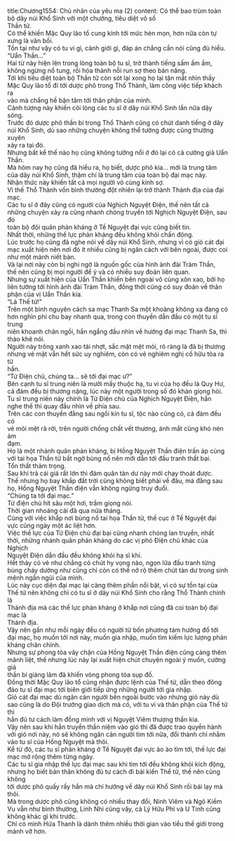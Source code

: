 title:Chương1554: Chủ nhân của yêu ma (2)
content:
Có thể bao trùm toàn bộ dãy núi Khổ Sinh với một chưởng, tiêu diệt vô số<br>Thần tử.<br>Có thể khiến Mặc Quy lão tổ cung kính tới mức hèn mọn, hơn nữa còn tự<br>xưng là vãn bối.<br>Tồn tại như vậy có tu vi gì, cảnh giới gì, đáp án chẳng cần nói cũng đủ hiểu.<br>“Uẩn Thần...”<br>Hai từ này hiện lên trong lòng toàn bộ tu sĩ, trở thành tiếng sấm ầm ầm,<br>không ngừng nổ tung, rồi hóa thành nỗi run sợ theo bản năng.<br>Tới khi tiêu diệt toàn bộ Thần tử còn sót lại xong họ lại tận mắt nhìn thấy<br>Mặc Quy lão tổ đi tới dược phô trong Thổ Thành, làm công việc tiếp khách ra<br>vào mà chẳng hề bận tâm tới thân phận của mình.<br>Cảnh tượng này khiến cõi lòng các tu sĩ ở dãy núi Khổ Sinh lần nữa dậy<br>sóng.<br>Trước đó dược phô thần bí trong Thổ Thành cũng có chút danh tiếng ở dãy<br>núi Khổ Sinh, dù sao những chuyện không thể tưởng được cũng thường xuyên<br>xảy ra tại đó.<br>Nhưng bất kể thế nào họ cũng không tưởng nổi ở đó lại có cả cường giả Uẩn<br>Thần.<br>Mà hôm nay họ cũng đã hiểu ra, họ biết, dược phô kia... mới là trung tâm<br>của dãy núi Khổ Sinh, thậm chí là trung tâm của toàn bộ đại mạc này.<br>Nhận thức này khiến tất cả mọi người vô cùng kinh sợ.<br>Vì thế Thổ Thành vốn bình thường đột nhiên lại trở thành Thánh địa của đại<br>mạc.<br>Các tu sĩ ở đây cũng có người của Nghịch Nguyệt Điện, thế nên tất cả<br>những chuyện xảy ra cũng nhanh chóng truyền tới Nghịch Nguyệt Điện, sau đó<br>toàn bộ đội quân phản kháng ở Tế Nguyệt đại vực cũng biết tin.<br>Nhất thời, những thế lực phản kháng đều không khỏi chấn động.<br>Lúc trước họ cũng đã nghe nói về dãy núi Khổ Sinh, nhưng vì có gió cát đại<br>mạc xuất hiện nên nơi đó ít nhiều cũng bị ngăn cách với bên ngoài, được coi<br>như một mảnh niết bàn.<br>Vả lại nơi này còn bị nghi ngờ là nguồn gốc của hình ảnh đài Trảm Thần,<br>thế nên cũng bị mọi người để ý và có nhiều suy đoán liên quan.<br>Nhưng sự xuất hiện của Uẩn Thần khiến bên ngoài vô cùng xôn xao, bởi họ<br>liên tưởng tới hình ảnh đài Trảm Thần, đồng thời cũng có suy đoán về thân<br>phận của vị Uẩn Thần kia.<br>“Là Thế tử!”<br>Trên một bình nguyên cách sa mạc Thanh Sa một khoảng không xa đang có<br>hơn nghìn phi chu bay nhanh qua, trong con thuyền dẫn đầu có một tu sĩ trung<br>niên khoanh chân ngồi, hắn ngẩng đầu nhìn về hướng đại mạc Thanh Sa, thì<br>thào khẽ nói.<br>Người này trông xanh xao tái nhợt, sắc mặt mệt mỏi, rõ ràng là đã bị thương<br>nhưng vẻ mặt vẫn hết sức uy nghiêm, còn có vẻ nghiêm nghị cố hữu tỏa ra từ<br>hắn.<br>“Tứ Điện chủ, chúng ta... sẽ tới đại mạc ư?”<br>Bên cạnh tu sĩ trung niên là mười mấy thuộc hạ, tu vi của họ đều là Quy Hư,<br>cả đám đều bị thương nặng, lúc này một người trong số đó khàn giọng hỏi.<br>Tu sĩ trung niên này chính là Tứ Điện chủ của Nghịch Nguyệt Điện, hắn<br>nghe thế thì quay đầu nhìn về phía sau.<br>Trên các con thuyền đằng sau ngồi kín tu sĩ, tộc nào cũng có, cả đám đều có<br>vẻ mỏi mệt rã rời, trên người chồng chất vết thương, ánh mắt cũng khó nén ảm<br>đạm.<br>Họ là một nhánh quân phản kháng, bị Hồng Nguyệt Thần điện trấn áp cùng<br>với tai họa Thần tử bất ngờ bùng nổ nên mới dẫn tới đấu tranh thất bại.<br>Tổn thất thảm trọng.<br>Sau khi trả cái giá rất lớn thì đám quân tàn dư này mới chạy thoát được.<br>Thế nhưng họ bay khắp đất trời cũng không biết phải về đâu, mà đằng sau<br>họ, Hồng Nguyệt Thần điện vẫn không ngừng truy đuổi.<br>“Chúng ta tới đại mạc.”<br>Tứ điện chủ hít sâu một hơi, trầm giọng nói.<br>Thời gian nhoáng cái đã qua nửa tháng.<br>Cùng với việc khắp nơi bùng nổ tai họa Thần tử, thế cục ở Tế Nguyệt đại<br>vực cũng ngày một ác liệt hơn.<br>Việc thế lực của Tứ Điện chủ đại bại cũng nhanh chóng lan truyền, nhất<br>thời, những nhánh quân phản kháng do các vị phó Điện chủ khác của Nghịch<br>Nguyệt Điện dẫn đầu đều không khỏi hạ sĩ khí.<br>Hết thảy có vẻ như chẳng có chút hy vọng nào, ngọn lửa đấu tranh từng<br>bùng cháy dường như cũng chỉ còn có thể nở rộ thêm chút tàn dư trong sinh<br>mệnh ngắn ngủi của mình.<br>Lúc này cục diện đại mạc lại càng thêm phần nổi bật, vì có sự tồn tại của<br>Thế tử nên không chỉ có tu sĩ ở dãy núi Khổ Sinh cho rằng Thổ Thành chính là<br>Thánh địa mà các thế lực phản kháng ở khắp nơi cũng đã coi toàn bộ đại mạc là<br>Thánh địa.<br>Vậy nên gần như mỗi ngày đều có người từ bốn phương tám hướng đổ tới<br>đại mạc, họ muốn tới nơi này, muốn gia nhập, muốn tìm kiếm lực lượng phản<br>kháng chân chính.<br>Nhưng sự phong tỏa vây chặn của Hồng Nguyệt Thần điện cũng càng thêm<br>mãnh liệt, thế nhưng lúc này lại xuất hiện chút chuyện ngoài ý muốn, cường giả<br>thần bí giáng lâm đã khiến vòng phong tỏa sụp đổ.<br>Đồng thời Mặc Quy lão tổ cũng nhận được lệnh của Thế tử, dẫn theo đông<br>đảo tu sĩ đại mạc tới biên giới tiếp ứng những người tới gia nhập.<br>Gió cát đại mạc dù ngăn cản người bên ngoài bước vào nhưng gió này dù<br>sao cũng là do Đội trưởng giao dịch mà có, với tu vi và thân phận của Thế tử thì<br>hắn đủ tư cách làm đồng minh với vị Nguyệt Viêm thượng thần kia.<br>Vậy nên sau khi hắn truyền thần niệm vào gió thì đã được trao quyền hành<br>với gió nơi này, nó sẽ không ngăn cản người tìm tới nữa, đổi thành chỉ nhằm<br>vào tu sĩ của Hồng Nguyệt mà thôi.<br>Kể từ đó, các tu sĩ phản kháng ở Tế Nguyệt đại vực ào ào tìm tới, thế lực đại<br>mạc mở rộng thêm từng ngày.<br>Các tu sĩ gia nhập thế lực đại mạc sau khi tìm tới đều không khỏi kích động,<br>nhưng họ biết bản thân không đủ tư cách đi bái kiến Thế tử, thế nên cũng không<br>tới dược phô quấy rầy hắn mà chỉ hướng về dãy núi Khổ Sinh rồi bái lạy mà<br>thôi.<br>Mà trong dược phô cũng không có nhiều thay đổi, Ninh Viêm và Ngô Kiếm<br>Vu vẫn như bình thường, Linh Nhi cũng vậy, cả Lý Hữu Phỉ và U Tinh cũng<br>không khác gì khi trước.<br>Chỉ có mình Hứa Thanh là dành thêm nhiều thời gian vào tiểu thế giới trong<br>mảnh vỡ hơn.